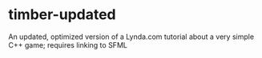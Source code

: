 # timber-updated
An updated, optimized version of a Lynda.com tutorial about a very simple C++ game; requires linking to SFML
